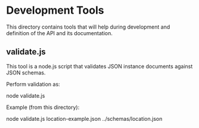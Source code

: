 
# Development Tools

This directory contains tools that will help during development and
definition of the API and its documentation.

## validate.js

This tool is a node.js script that validates JSON instance documents
against JSON schemas.

Perform validation as:

  node validate.js <instance-document> <schema-document>

Example (from this directory):

  node validate.js location-example.json ../schemas/location.json

